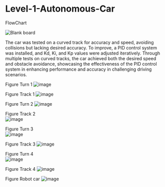 # Level-1-Autonomous-Car
FlowChart

![Blank board](https://github.com/MahmoudElbhrawy/Level-1-Autonomous-Car/assets/110239321/7cb08b57-613f-43c2-a87c-db1863015ec9)

The car was tested on a curved track for accuracy and speed, avoiding collisions but lacking desired accuracy. To improve, a PID control system was installed, and Kd, Ki, and Kp values were adjusted iteratively. Through multiple tests on curved tracks, the car achieved both the desired speed and obstacle avoidance, showcasing the effectiveness of the PID control system in enhancing performance and accuracy in challenging driving scenarios.

Figure Turn 1 
![image](https://github.com/MahmoudElbhrawy/Level-1-Autonomous-Car/assets/110239321/fb63ab61-dec7-40c2-a479-e846007da282) 


Figure Track 1
![image](https://github.com/MahmoudElbhrawy/Level-1-Autonomous-Car/assets/110239321/c06b08c8-346b-481c-a59b-0ceb928523f7) 


Figure Turn 2 
![image](https://github.com/MahmoudElbhrawy/Level-1-Autonomous-Car/assets/110239321/bf330396-69b2-416e-9baf-f3a6504421a4) 


Figure Track 2        
![image](https://github.com/MahmoudElbhrawy/Level-1-Autonomous-Car/assets/110239321/430f3955-13e3-4fe8-b830-5c06fe2baef4) 

Figure Turn 3  
![image](https://github.com/MahmoudElbhrawy/Level-1-Autonomous-Car/assets/110239321/298333dc-23ed-44b9-97d7-9a777d4d8a1d)


Figure Track 3
![image](https://github.com/MahmoudElbhrawy/Level-1-Autonomous-Car/assets/110239321/d55ba80b-79b2-4604-a5c6-5f3e182516d8)


Figure Turn 4  
![image](https://github.com/MahmoudElbhrawy/Level-1-Autonomous-Car/assets/110239321/d0730626-81f1-4962-ad4b-ead0543b4988)


Figure Track 4
![image](https://github.com/MahmoudElbhrawy/Level-1-Autonomous-Car/assets/110239321/2602fe1d-e838-4106-8f8e-926a3467f3a3)


Figure Robot car
![image](https://github.com/MahmoudElbhrawy/Level-1-Autonomous-Car/assets/110239321/b05f08ee-577f-4b52-bfd4-4ed7fd5c9161)

